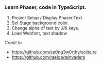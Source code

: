 ### Learn Phaser, code in TypeScript.


1. Project Setup / Display Phaser.Text.
2. Set Stage background color.
3. Change alpha of text by J/K keys.
4. Load Webfont, text shadow.


*Credit to*
- https://github.com/sp0ng3w0rthy/solitaire
- https://github.com/raelga/tsinvaders

